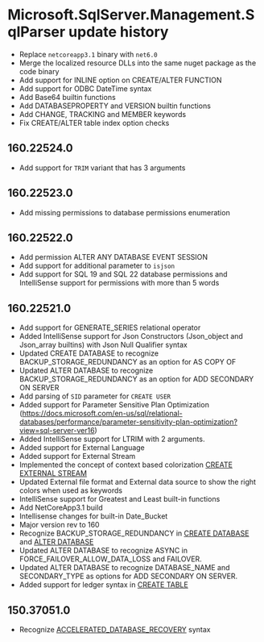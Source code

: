 # Microsoft.SqlServer.Management.SqlParser update history

- Replace `netcoreapp3.1` binary with `net6.0`
- Merge the localized resource DLLs into the same nuget package as the code binary
- Add support for INLINE option on CREATE/ALTER FUNCTION
- Add support for ODBC DateTime syntax
- Add Base64 builtin functions
- Add DATABASEPROPERTY and VERSION builtin functions
- Add CHANGE, TRACKING and MEMBER keywords
- Fix CREATE/ALTER table index option checks

## 160.22524.0

- Add support for `TRIM` variant that has 3 arguments

## 160.22523.0

- Add missing permissions to database permissions enumeration

## 160.22522.0

- Add permission ALTER ANY DATABASE EVENT SESSION
- Add support for additional parameter to `isjson`
- Add support for SQL 19 and SQL 22 database permissions and IntelliSense support for permissions with more than 5 words

## 160.22521.0

- Add support for GENERATE_SERIES relational operator
- Added IntelliSense support for Json Constructors (Json_object and Json_array builtins) with Json Null Qualifier syntax
- Updated CREATE DATABASE to recognize BACKUP_STORAGE_REDUNDANCY as an option for AS COPY OF
- Updated ALTER DATABASE to recognize BACKUP_STORAGE_REDUNDANCY as an option for ADD SECONDARY ON SERVER
- Add parsing of `SID` parameter for `CREATE USER`
- Added support for Parameter Sensitive Plan Optimization (https://docs.microsoft.com/en-us/sql/relational-databases/performance/parameter-sensitivity-plan-optimization?view=sql-server-ver16)
- Added IntelliSense support for LTRIM with 2 arguments.
- Added support for External Language
- Added support for External Stream
- Implemented the concept of context based colorization [CREATE EXTERNAL STREAM](https://docs.microsoft.com/en-us/azure/azure-sql-edge/create-external-stream-transact-sql)
- Updated External file format and External data source to show the right colors when used as keywords
- IntelliSense support for Greatest and Least built-in functions
- Add NetCoreApp3.1 build
- Intellisense changes for built-in Date_Bucket
- Major version rev to 160
- Recognize BACKUP_STORAGE_REDUNDANCY in [CREATE DATABASE](https://docs.microsoft.com/sql/t-sql/statements/create-database-transact-sql)
  and [ALTER DATABASE](https://docs.microsoft.com/sql/t-sql/statements/alter-database-transact-sql)
- Updated ALTER DATABASE to recognize ASYNC in FORCE_FAILOVER_ALLOW_DATA_LOSS and FAILOVER.
- Updated ALTER DATABASE to recognize DATABASE_NAME and SECONDARY_TYPE as options for ADD SECONDARY ON SERVER.
- Added support for ledger syntax in [CREATE TABLE](https://docs.microsoft.com/en-us/sql/t-sql/statements/create-table-transact-sql)

## 150.37051.0

- Recognize [ACCELERATED_DATABASE_RECOVERY](https://docs.microsoft.com/sql/relational-databases/accelerated-database-recovery-management?view=sql-server-ver15) syntax
